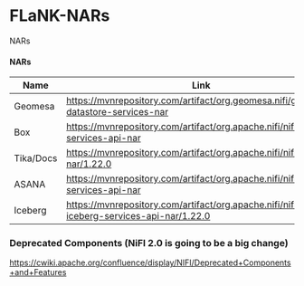 # FLaNK-NARs
NARs



#### NARs



|Name|Link|Usage|
|---|---|---|
|Geomesa|https://mvnrepository.com/artifact/org.geomesa.nifi/geomesa-datastore-services-nar|Geo services|
|Box|https://mvnrepository.com/artifact/org.apache.nifi/nifi-box-services-api-nar|Docs|
|Tika/Docs|https://mvnrepository.com/artifact/org.apache.nifi/nifi-media-nar/1.22.0|Doc Parsing/PDF|
|ASANA|https://mvnrepository.com/artifact/org.apache.nifi/nifi-asana-services-api-nar|Asana|
|Iceberg|https://mvnrepository.com/artifact/org.apache.nifi/nifi-iceberg-services-api-nar/1.22.0|iceberg|






### Deprecated Components (NiFI 2.0 is going to be a big change)

https://cwiki.apache.org/confluence/display/NIFI/Deprecated+Components+and+Features

